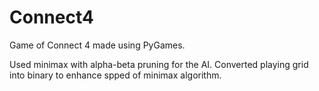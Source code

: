 # Connect4

Game of Connect 4 made using PyGames. 

Used minimax with alpha-beta pruning for the AI. Converted playing grid into binary to enhance spped of minimax algorithm.
